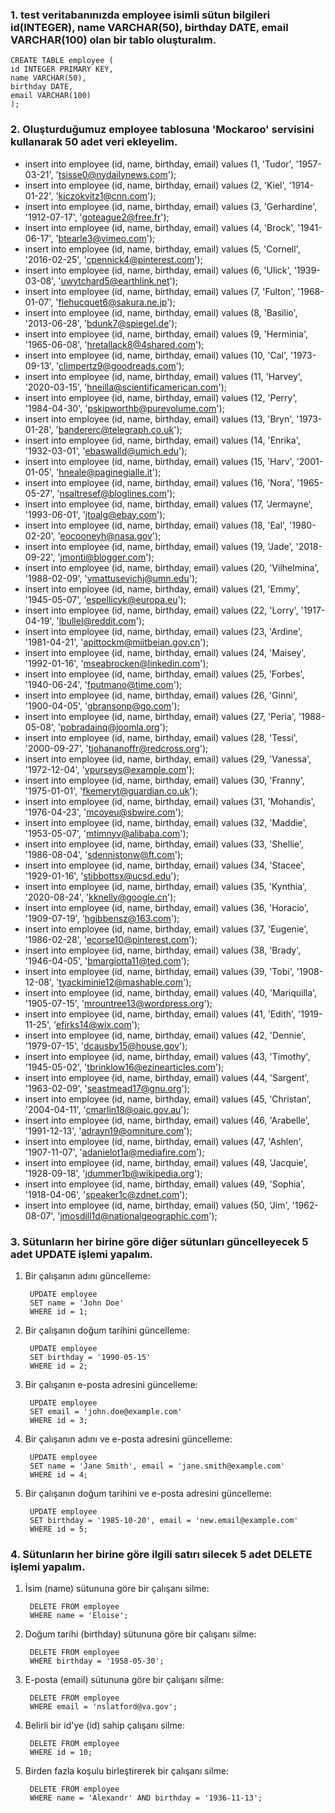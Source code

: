 ### 1. test veritabanınızda employee isimli sütun bilgileri id(INTEGER), name VARCHAR(50), birthday DATE, email VARCHAR(100) olan bir tablo oluşturalım.

    CREATE TABLE employee (
    id INTEGER PRIMARY KEY,
    name VARCHAR(50),
    birthday DATE,
    email VARCHAR(100)
    );


### 2. Oluşturduğumuz employee tablosuna 'Mockaroo' servisini kullanarak 50 adet veri ekleyelim.

- insert into employee (id, name, birthday, email) values (1, 'Tudor', '1957-03-21', 'tsisse0@nydailynews.com');
- insert into employee (id, name, birthday, email) values (2, 'Kiel', '1914-01-22', 'kiczokvitz1@cnn.com');
- insert into employee (id, name, birthday, email) values (3, 'Gerhardine', '1912-07-17', 'goteague2@free.fr');
- insert into employee (id, name, birthday, email) values (4, 'Brock', '1941-06-17', 'btearle3@vimeo.com');
- insert into employee (id, name, birthday, email) values (5, 'Cornell', '2016-02-25', 'cpennick4@pinterest.com');
- insert into employee (id, name, birthday, email) values (6, 'Ulick', '1939-03-08', 'uwytchard5@earthlink.net');
- insert into employee (id, name, birthday, email) values (7, 'Fulton', '1968-01-07', 'flehucquet6@sakura.ne.jp');
- insert into employee (id, name, birthday, email) values (8, 'Basilio', '2013-06-28', 'bdunk7@spiegel.de');
- insert into employee (id, name, birthday, email) values (9, 'Herminia', '1965-06-08', 'hretallack8@4shared.com');
- insert into employee (id, name, birthday, email) values (10, 'Cal', '1973-09-13', 'climpertz9@goodreads.com');
- insert into employee (id, name, birthday, email) values (11, 'Harvey', '2020-03-15', 'hneilla@scientificamerican.com');
- insert into employee (id, name, birthday, email) values (12, 'Perry', '1984-04-30', 'pskipworthb@purevolume.com');
- insert into employee (id, name, birthday, email) values (13, 'Bryn', '1973-01-28', 'bandererc@telegraph.co.uk');
- insert into employee (id, name, birthday, email) values (14, 'Enrika', '1932-03-01', 'ebaswalld@umich.edu');
- insert into employee (id, name, birthday, email) values (15, 'Harv', '2001-01-05', 'hneale@paginegialle.it');
- insert into employee (id, name, birthday, email) values (16, 'Nora', '1965-05-27', 'nsaltresef@bloglines.com');
- insert into employee (id, name, birthday, email) values (17, 'Jermayne', '1993-06-01', 'jtoalg@ebay.com');
- insert into employee (id, name, birthday, email) values (18, 'Eal', '1980-02-20', 'eocooneyh@nasa.gov');
- insert into employee (id, name, birthday, email) values (19, 'Jade', '2018-09-22', 'jmonti@blogger.com');
- insert into employee (id, name, birthday, email) values (20, 'Vilhelmina', '1988-02-09', 'vmattusevichj@umn.edu');
- insert into employee (id, name, birthday, email) values (21, 'Emmy', '1945-05-07', 'espellicyk@europa.eu');
- insert into employee (id, name, birthday, email) values (22, 'Lorry', '1917-04-19', 'lbullel@reddit.com');
- insert into employee (id, name, birthday, email) values (23, 'Ardine', '1981-04-21', 'apittockm@miitbeian.gov.cn');
- insert into employee (id, name, birthday, email) values (24, 'Maisey', '1992-01-16', 'mseabrocken@linkedin.com');
- insert into employee (id, name, birthday, email) values (25, 'Forbes', '1940-06-24', 'fputmano@time.com');
- insert into employee (id, name, birthday, email) values (26, 'Ginni', '1900-04-05', 'gbransonp@go.com');
- insert into employee (id, name, birthday, email) values (27, 'Peria', '1988-05-08', 'pobradainq@joomla.org');
- insert into employee (id, name, birthday, email) values (28, 'Tessi', '2000-09-27', 'tjohananoffr@redcross.org');
- insert into employee (id, name, birthday, email) values (29, 'Vanessa', '1972-12-04', 'vpurseys@example.com');
- insert into employee (id, name, birthday, email) values (30, 'Franny', '1975-01-01', 'fkemeryt@guardian.co.uk');
- insert into employee (id, name, birthday, email) values (31, 'Mohandis', '1976-04-23', 'mcoyeu@sbwire.com');
- insert into employee (id, name, birthday, email) values (32, 'Maddie', '1953-05-07', 'mtimnyv@alibaba.com');
- insert into employee (id, name, birthday, email) values (33, 'Shellie', '1986-08-04', 'sdennistonw@ft.com');
- insert into employee (id, name, birthday, email) values (34, 'Stacee', '1929-01-16', 'stibbottsx@ucsd.edu');
- insert into employee (id, name, birthday, email) values (35, 'Kynthia', '2020-08-24', 'kknelly@google.cn');
- insert into employee (id, name, birthday, email) values (36, 'Horacio', '1909-07-19', 'hgibbensz@163.com');
- insert into employee (id, name, birthday, email) values (37, 'Eugenie', '1986-02-28', 'ecorse10@pinterest.com');
- insert into employee (id, name, birthday, email) values (38, 'Brady', '1946-04-05', 'bmargiotta11@ted.com');
- insert into employee (id, name, birthday, email) values (39, 'Tobi', '1908-12-08', 'tyackiminie12@mashable.com');
- insert into employee (id, name, birthday, email) values (40, 'Mariquilla', '1905-07-15', 'mrountree13@wordpress.org');
- insert into employee (id, name, birthday, email) values (41, 'Edith', '1919-11-25', 'efirks14@wix.com');
- insert into employee (id, name, birthday, email) values (42, 'Dennie', '1979-07-15', 'dcausby15@house.gov');
- insert into employee (id, name, birthday, email) values (43, 'Timothy', '1945-05-02', 'tbrinklow16@ezinearticles.com');
- insert into employee (id, name, birthday, email) values (44, 'Sargent', '1963-02-09', 'seastmead17@gnu.org');
- insert into employee (id, name, birthday, email) values (45, 'Christan', '2004-04-11', 'cmarlin18@oaic.gov.au');
- insert into employee (id, name, birthday, email) values (46, 'Arabelle', '1991-12-13', 'adrayn19@omniture.com');
- insert into employee (id, name, birthday, email) values (47, 'Ashlen', '1907-11-07', 'adanielot1a@mediafire.com');
- insert into employee (id, name, birthday, email) values (48, 'Jacquie', '1928-09-18', 'jdummer1b@wikipedia.org');
- insert into employee (id, name, birthday, email) values (49, 'Sophia', '1918-04-06', 'speaker1c@zdnet.com');
- insert into employee (id, name, birthday, email) values (50, 'Jim', '1962-08-07', 'jmosdill1d@nationalgeographic.com');

### 3. Sütunların her birine göre diğer sütunları güncelleyecek 5 adet UPDATE işlemi yapalım.

1. Bir çalışanın adını güncelleme:

        UPDATE employee
        SET name = 'John Doe'
        WHERE id = 1;

2. Bir çalışanın doğum tarihini güncelleme:

        UPDATE employee
        SET birthday = '1990-05-15'
        WHERE id = 2;

3. Bir çalışanın e-posta adresini güncelleme:

        UPDATE employee
        SET email = 'john.doe@example.com'
        WHERE id = 3;

4. Bir çalışanın adını ve e-posta adresini güncelleme:

        UPDATE employee
        SET name = 'Jane Smith', email = 'jane.smith@example.com'
        WHERE id = 4;

5. Bir çalışanın doğum tarihini ve e-posta adresini güncelleme:

        UPDATE employee
        SET birthday = '1985-10-20', email = 'new.email@example.com'
        WHERE id = 5;

### 4. Sütunların her birine göre ilgili satırı silecek 5 adet DELETE işlemi yapalım.

1. İsim (name) sütununa göre bir çalışanı silme:

        DELETE FROM employee
        WHERE name = 'Eloise';

2. Doğum tarihi (birthday) sütununa göre bir çalışanı silme:

        DELETE FROM employee
        WHERE birthday = '1958-05-30';

3. E-posta (email) sütununa göre bir çalışanı silme:

        DELETE FROM employee
        WHERE email = 'nslatford@va.gov';

4. Belirli bir id'ye (id) sahip çalışanı silme:

        DELETE FROM employee
        WHERE id = 10;

5. Birden fazla koşulu birleştirerek bir çalışanı silme:

        DELETE FROM employee
        WHERE name = 'Alexandr' AND birthday = '1936-11-13';